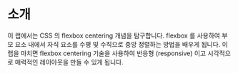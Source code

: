 # 소개

이 랩에서는 CSS 의 flexbox centering 개념을 탐구합니다. flexbox 를 사용하여 부모 요소 내에서 자식 요소를 수평 및 수직으로 중앙 정렬하는 방법을 배우게 됩니다. 이 랩을 마치면 flexbox centering 기술을 사용하여 반응형 (responsive) 이고 시각적으로 매력적인 레이아웃을 만들 수 있게 됩니다.
